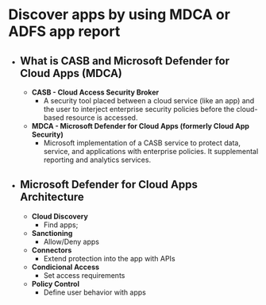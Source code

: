 # Discover apps by using MDCA or ADFS app report
- ## What is CASB and Microsoft Defender for Cloud Apps (MDCA)
	- **CASB - Cloud Access Security Broker**
		- A security tool placed between a cloud service (like an app) and the user to interject enterprise security policies before the cloud-based resource is accessed.
	- **MDCA - Microsoft Defender for Cloud Apps (formerly Cloud App Security)**
		- Microsoft implementation of a CASB service to protect data, service, and applications wíth enterprise policies. It supplemental reporting and analytics services.
- ## Microsoft Defender for Cloud Apps Architecture
	- **Cloud Discovery**
		- Find apps;
	- **Sanctioning**
		- Allow/Deny apps
	- **Connectors**
		- Extend protection into the app with APIs
	- **Condicional Access**
		- Set access requirements
	- **Policy Control**
		- Define user behavior with apps
